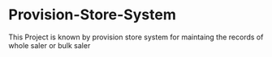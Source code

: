 # Provision-Store-System
This Project is known by provision store system for maintaing the records of whole saler or bulk saler
